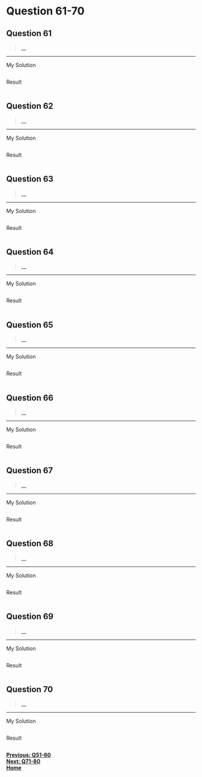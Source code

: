 # Question 61-70

## Question 61

> **__**  

---
My Solution

```python

```

Result

```python

```

## Question 62

> **__**  

---
My Solution

```python

```

Result

```python

```

## Question 63

> **__**  

---
My Solution

```python

```

Result

```python

```

## Question 64

> **__**  

---
My Solution

```python

```

Result

```python

```

## Question 65

> **__**  

---
My Solution

```python

```

Result

```python

```

## Question 66

> **__**  

---
My Solution

```python

```

Result

```python

```

## Question 67

> **__**  

---
My Solution

```python

```

Result

```python

```

## Question 68

> **__**  

---
My Solution

```python

```

Result

```python

```

## Question 69

> **__**  

---
My Solution

```python

```

Result

```python

```

## Question 70

> **__**  

---
My Solution

```python

```

Result

```python

```

[**Previous: Q51-60**](https://github.com/polo871209/break-the-ice-with-python/blob/main/md/Question%2051-60.md "Q51-60")  
[**Next: Q71-80**](https://github.com/polo871209/break-the-ice-with-python/blob/main/md/Question%2071-80.md "Q71-80")  
[**Home**](https://github.com/polo871209/break-the-ice-with-python "home")
